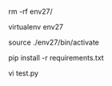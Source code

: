 rm -rf env27/

virtualenv env27

source ./env27/bin/activate

pip install -r requirements.txt


vi test.py
